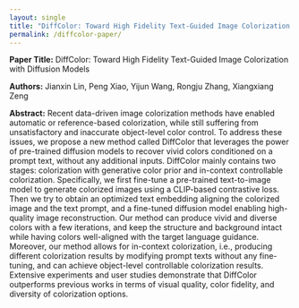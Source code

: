 ```yaml
---  
layout: single  
title: "DiffColor: Toward High Fidelity Text-Guided Image Colorization with Diffusion Models"  
permalink: /diffcolor-paper/  
---  
```

**Paper Title:** DiffColor: Toward High Fidelity Text-Guided Image Colorization with Diffusion Models  

**Authors:** Jianxin Lin, Peng Xiao, Yijun Wang, Rongju Zhang, Xiangxiang Zeng  

**Abstract:** Recent data-driven image colorization methods have enabled automatic or reference-based colorization, while still suffering from unsatisfactory and inaccurate object-level color control. To address these issues, we propose a new method called DiffColor that leverages the power of pre-trained diffusion models to recover vivid colors conditioned on a prompt text, without any additional inputs. DiffColor mainly contains two stages: colorization with generative color prior and in-context controllable colorization. Specifically, we first fine-tune a pre-trained text-to-image model to generate colorized images using a CLIP-based contrastive loss. Then we try to obtain an optimized text embedding aligning the colorized image and the text prompt, and a fine-tuned diffusion model enabling high-quality image reconstruction. Our method can produce vivid and diverse colors with a few iterations, and keep the structure and background intact while having colors well-aligned with the target language guidance. Moreover, our method allows for in-context colorization, i.e., producing different colorization results by modifying prompt texts without any fine-tuning, and can achieve object-level controllable colorization results. Extensive experiments and user studies demonstrate that DiffColor outperforms previous works in terms of visual quality, color fidelity, and diversity of colorization options.  

